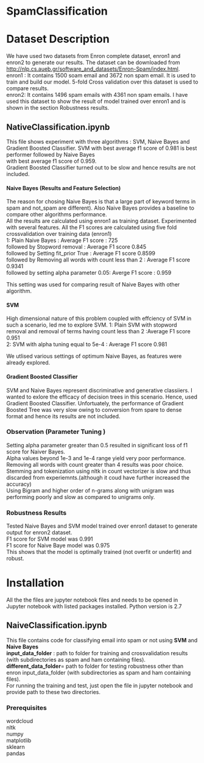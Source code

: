 # SpamClassification
# Dataset Description
We have used two datasets from Enron complete dataset,  enron1 and enron2 to generate our results. 
The dataset can be downloaded from  http://nlp.cs.aueb.gr/software_and_datasets/Enron-Spam/index.html.  
enron1 : It contains 1500 soam email and 3672 non spam email. It is used to train and build our model.
5-fold Cross validation over this dataset is used to compare results.     
enron2: It contains 1496 spam emails with 4361 non spam emails. I have used this dataset to show the result of model trained over 
enron1 and is shown in the section Robustness results. 


## NativeClassification.ipynb
This file shows experiment  with three algorithms : SVM, Naive Bayes and Gradient Boosted Classifier. 
SVM with best average f1 score of  0.981  is best performer followed by Naive Bayes  
with best average f1 score of 0.959.    
Gradient Boosted Classifier turned out to be  slow and hence results are not included.   

#### Naive Bayes (Results and Feature Selection)
The reason for chosing Naive Bayes is that   a large part of keyword terms in spam and not_spam are different). Also Naive Bayes provides a baseline to compare other algorithms performance.   
All the results are calculated using enron1 as training dataset. 
Experimented with several features. All the F1 scores are calculated using five fold crossvalidation over training data (enron1)  
1: Plain Naive Bayes : Average F1 score : 725   
followed by Stopword removal : Average F1 score   0.845  
followed by  Setting fit_prior True : Average F1 score 0.8599  
followed by Removing all words with count less than 2 : Average F1 score 0.9341  
followed by setting alpha parameter 0.05: Averge F1 score : 0.959  

This setting was used for comparing result of Naive Bayes with other algorithm. 

#### SVM 
High dimensional nature of this problem coupled  with effciency of SVM in such a scenario, led me to explore SVM. 
1: Plain SVM with stopword removal and removal of terms having count less than 2 :Average F1 score  0.951    
2: SVM with alpha tuning equal to 5e-4 :   Average F1 score 0.981    
    
We utlised various settings of optimum Naive Bayes, as features were already explored.   

#### Gradient Boosted Classifier
SVM and Naive Bayes represent discriminative and generative classiiers. I wanted to exlore the efficacy of decision trees in this scenario. Hence, used Gradient Boosted Classifier. Unfortuately, the performance of Gradient Boosted Tree was very slow owing to conversion from spare to dense format and hence its results are not included. 


### Observation  (Parameter Tuning )
Setting alpha parameter greater than 0.5 resulted in significant loss of f1 score for Naiver Bayes.  
Alpha values beyond 1e-3 and 1e-4 range yield very poor performance.  
Removing all words with count greater than 4 results was poor choice.
Stemming and tokenization using nltk in count vectorizer is slow and thus discarded from experiemnts.(although it coud have further increased the accuracy)     
Using Bigram and higher order of n-grams along with unigram was performing poorly  and slow as compared to unigrams only.   

### Robustness Results
Tested Naive Bayes and SVM model trained over enron1 dataset to generate output for enron2 dataset.  
F1 score  for SVM model was 0.991  
F1 score  for  Naive Baye model was 0.975  
This shows  that the  model is optimally trained (not overfit or underfit) and robust. 















# Installation
All the the files are jupyter notebook files and needs to be opened in Jupyter notebook with listed packages installed.
Python version is 2.7
## NaiveClassification.ipynb
This file contains code for classifying email into spam or not using **SVM** and **Naive Bayes**  
**input_data_folder** : path to folder for training and crossvalidation results (with subdirectories as spam and ham containing files). 
**different_data_folder**= path to folder for testing robustness other than enron input_data_folder (with subdirectories as spam and ham containing files).   
For running the training and test, just open the file in jupyter notebook and  provide path to these two directories.   

### Prerequisites
wordcloud  
nltk  
numpy  
matplotlib  
sklearn  
pandas  






